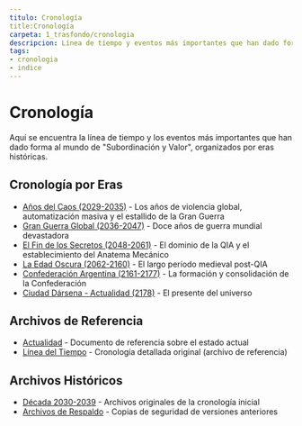 ```yaml
---
titulo: Cronología
title:Cronología
carpeta: 1_trasfondo/cronologia
descripcion: Línea de tiempo y eventos más importantes que han dado forma al mundo de "Subordinación y Valor".
tags:
- cronologia
- indice
---
```


# Cronología

Aquí se encuentra la línea de tiempo y los eventos más importantes que han dado forma al mundo de "Subordinación y Valor", organizados por eras históricas.

## Cronología por Eras

*   [Años del Caos (2029-2035)](2029-2035-anos-del-caos.md) - Los años de violencia global, automatización masiva y el estallido de la Gran Guerra
*   [Gran Guerra Global (2036-2047)](2036-2047-gran-guerra-global.md) - Doce años de guerra mundial devastadora
*   [El Fin de los Secretos (2048-2061)](2048-2061-el-fin-de-los-secretos.md) - El dominio de la QIA y el establecimiento del Anatema Mecánico
*   [La Edad Oscura (2062-2160)](2062-2160-la-edad-oscura.md) - El largo período medieval post-QIA
*   [Confederación Argentina (2161-2177)](2161-2177-confederacion-argentina.md) - La formación y consolidación de la Confederación
*   [Ciudad Dársena - Actualidad (2178)](2178-ciudad-darsena-actualidad.md) - El presente del universo

## Archivos de Referencia

*   [Actualidad](actualidad.md) - Documento de referencia sobre el estado actual
*   [Línea del Tiempo](linea-del-tiempo.md) - Cronología detallada original (archivo de referencia)

## Archivos Históricos

*   [Década 2030-2039](2030-2039/__indice__.md) - Archivos originales de la cronología inicial
*   [Archivos de Respaldo](backups/) - Copias de seguridad de versiones anteriores



